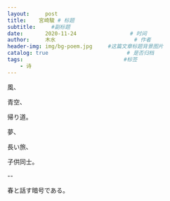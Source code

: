 ```yaml
---
layout:     post                       
title:    宮崎駿 # 标题
subtitle:     #副标题
date:       2020-11-24                 # 时间
author:     木水                         # 作者
header-img: img/bg-poem.jpg     #这篇文章标题背景图片
catalog: true                         # 是否归档
tags:                                #标签
    - 诗
---
```

風、

青空、

帰り道。

夢、

長い旅、

子供同士。

--

春と話す暗号である。
